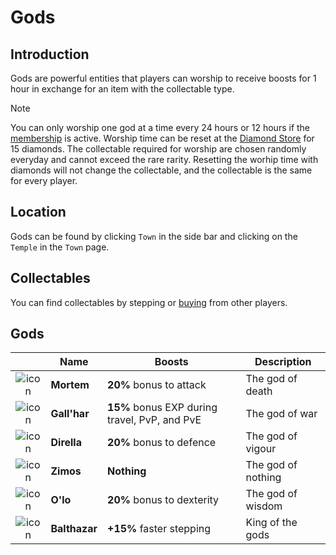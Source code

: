 # Gods

## Introduction

Gods are powerful entities that players can worship to receive boosts for 1 hour in exchange for an item with the collectable type.

> [!Note]
> You can only worship one god at a time every 24 hours or 12 hours if the [membership](https://github.com/ImY0mu/smmo-wiki-resources/blob/main/en/character/membership.md) is active.
> Worship time can be reset at the [Diamond Store](https://github.com/ImY0mu/smmo-wiki-resources/blob/main/en/economy-and-trading/diamonds.md) for 15 diamonds.
> The collectable required for worship are chosen randomly everyday and cannot exceed the rare rarity. Resetting the worhip time with diamonds will not change the collectable, and the collectable is the same for every player. 

## Location

Gods can be found by clicking `Town` in the side bar and clicking on the `Temple` in the `Town` page.

## Collectables

You can find collectables by stepping or [buying](https://github.com/ImY0mu/smmo-wiki-resources/blob/main/en/economy-and-trading/player-market.md) from other players.

## Gods

<div class="table-container">

|                                                                            | Name          | Boosts                                        | Description        |
| :------------------------------------------------------------------------: | ------------- | --------------------------------------------- | ------------------ |
|  ![icon](https://web.simple-mmo.com/img/sprites/premium/gods/mortem.png)   | **Mortem**    | **20%** bonus to attack                       | The god of death   |
|  ![icon](https://web.simple-mmo.com/img/sprites/premium/gods/gallhar.png)  | **Gall'har**  | **15%** bonus EXP during travel, PvP, and PvE | The god of war     |
|  ![icon](https://web.simple-mmo.com/img/sprites/premium/gods/dirella.png)  | **Dirella**   | **20%** bonus to defence                      | The god of vigour  |
|   ![icon](https://web.simple-mmo.com/img/sprites/premium/gods/zimos.png)   | **Zimos**     | **Nothing**                                   | The god of nothing |
|    ![icon](https://web.simple-mmo.com/img/sprites/premium/gods/olo.png)    | **O'lo**      | **20%** bonus to dexterity                    | The god of wisdom  |
| ![icon](https://web.simple-mmo.com/img/sprites/premium/gods/balthazar.png) | **Balthazar** | **+15%** faster stepping                      | King of the gods   |

<div class="table-container">
